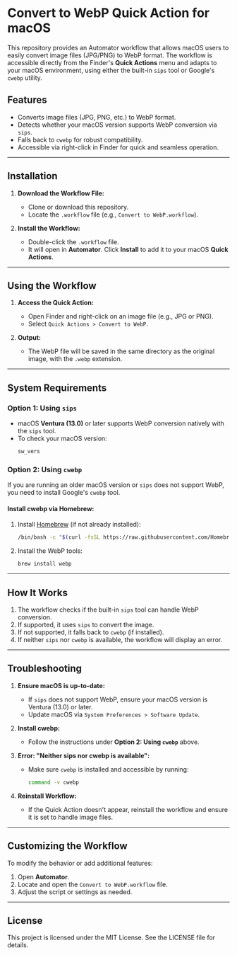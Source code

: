 
# **Convert to WebP Quick Action for macOS**

This repository provides an Automator workflow that allows macOS users to easily convert image files (JPG/PNG) to WebP format. The workflow is accessible directly from the Finder's **Quick Actions** menu and adapts to your macOS environment, using either the built-in `sips` tool or Google's `cwebp` utility.

## **Features**
- Converts image files (JPG, PNG, etc.) to WebP format.
- Detects whether your macOS version supports WebP conversion via `sips`.
- Falls back to `cwebp` for robust compatibility.
- Accessible via right-click in Finder for quick and seamless operation.

---

## **Installation**

1. **Download the Workflow File:**
   - Clone or download this repository.
   - Locate the `.workflow` file (e.g., `Convert to WebP.workflow`).

2. **Install the Workflow:**
   - Double-click the `.workflow` file.
   - It will open in **Automator**. Click **Install** to add it to your macOS **Quick Actions**.

---

## **Using the Workflow**

1. **Access the Quick Action:**
   - Open Finder and right-click on an image file (e.g., JPG or PNG).
   - Select `Quick Actions > Convert to WebP`.

2. **Output:**
   - The WebP file will be saved in the same directory as the original image, with the `.webp` extension.

---

## **System Requirements**

### **Option 1: Using `sips`**
- macOS **Ventura (13.0)** or later supports WebP conversion natively with the `sips` tool.
- To check your macOS version:
  ```bash
  sw_vers
  ```

### **Option 2: Using `cwebp`**
If you are running an older macOS version or `sips` does not support WebP, you need to install Google's `cwebp` tool.

#### **Install cwebp via Homebrew:**
1. Install [Homebrew](https://brew.sh/) (if not already installed):
   ```bash
   /bin/bash -c "$(curl -fsSL https://raw.githubusercontent.com/Homebrew/install/HEAD/install.sh)"
   ```
2. Install the WebP tools:
   ```bash
   brew install webp
   ```

---

## **How It Works**

1. The workflow checks if the built-in `sips` tool can handle WebP conversion.
2. If supported, it uses `sips` to convert the image.
3. If not supported, it falls back to `cwebp` (if installed).
4. If neither `sips` nor `cwebp` is available, the workflow will display an error.

---

## **Troubleshooting**

1. **Ensure macOS is up-to-date:**
   - If `sips` does not support WebP, ensure your macOS version is Ventura (13.0) or later.
   - Update macOS via `System Preferences > Software Update`.

2. **Install cwebp:**
   - Follow the instructions under **Option 2: Using `cwebp`** above.

3. **Error: "Neither sips nor cwebp is available":**
   - Make sure `cwebp` is installed and accessible by running:
     ```bash
     command -v cwebp
     ```

4. **Reinstall Workflow:**
   - If the Quick Action doesn't appear, reinstall the workflow and ensure it is set to handle image files.

---

## **Customizing the Workflow**
To modify the behavior or add additional features:
1. Open **Automator**.
2. Locate and open the `Convert to WebP.workflow` file.
3. Adjust the script or settings as needed.

---

## **License**
This project is licensed under the MIT License. See the LICENSE file for details.
